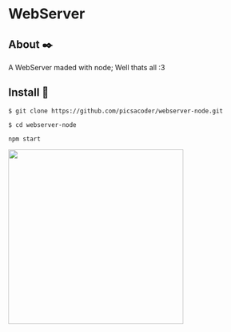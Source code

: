 # WebServer

## About ✒️

A WebServer maded with node; Well thats all :3

## Install 📜

```
$ git clone https://github.com/picsacoder/webserver-node.git
```

```
$ cd webserver-node
```

```
npm start
```

<a href="https://twitter.com/skullchimes/status/1432273914017849344">
<img width=350px src="https://pbs.twimg.com/media/E-B1fWWWYAYsIxJ?format=jpg&name=large">
</a>
